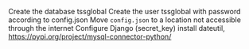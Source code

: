 Create the database tssglobal
Create the user tssglobal with password according to config.json
Move `config.json` to a location not accessible through the internet
Configure Django (secret_key)
install dateutil, https://pypi.org/project/mysql-connector-python/
